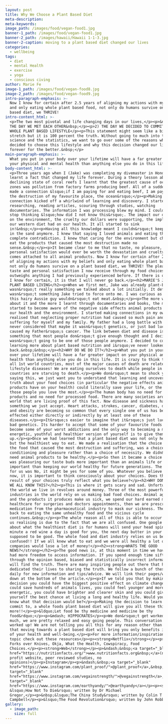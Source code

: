 ```yaml
---
layout: post
title: Why We Choose a Plant Based Diet
meta-description:
meta-keywords:
image_path: /images/food/vegan-food1.jpg
banner-1_path: /images/food/vegan-food1.jpg
banner-2_path: /images/hawaii/Hawaii 1-1-3.jpg
banner-2-caption: moving to a plant based diet changed our lives
categories:
  - wellbeing
tags:
  - diet
  - mental Health
  - exercise
  - yoga
  - conscious civing
author: Marie Fe
image-1_path: /images/food/vegan-food8.jpg
image-2_path: /images/food/vegan-food9.jpg
intro-paragraph-emphasis: >-
  Now I know for certain after 2.5 years of aligning my actions with my beliefs
  and only eating whole plant based food, not only do humans survive on a plant
  based diet, we THRIVE!
intro-content_html: >-
  <p>The two most pivotal and life changing days in our lives,</p><p>&nbsp;1)
  THE DAY WE MET EACH OTHER&nbsp;</p><p>2) THE DAY WE DECIDED TO COMMIT TO A
  WHOLE PLANT BASED LIFESTYLE</p><p>This statement might seem like a bit of a
  stretch but it is 100 percent the truth. Without going to much into the
  science and the statistics, we want to go over some of the reasons why we
  decided to choose this lifestyle and why this decision changed our lives
  forever for the better.&nbsp;</p>
main-paragraph-emphasis: >-
  What you put in your body over your lifetime will have a far greater impact on
  your physical and mental health than anything else you do in this life
body-content_html: >-
  <p>Three years ago when I (Jake) was completing my divemaster in Honduras I
  learnt a fact that changed my life forever. During a theory lesson about the
  declining state of coral reefs I learnt that the greatest cause of ocean dead
  zones was pollution from factory farms producing beef. All of a sudden my mind
  made a connection &lsquo;if I am paying for and eating beef, I am paying for
  the destruction of my favourite place, the ocean&rsquo;</p><p>Making this
  connection kicked off a whirlwind of learning and discovery. I started
  researching, reading articles, scouring through studies, watching
  documentaries. The information I was processing blew my mind. I couldn&rsquo;t
  stop thinking &lsquo;how did I not know this&rsquo;. The impact our diet had
  on the environment, the cruelty our dollars were supporting, the implications
  our western diet had on our health. It all started to sink
  in!&nbsp;</p><p>Having all this knowledge meant I couldn&rsquo;t keep my head
  in the sand anymore. I knew that saying I loved animals and eating them was a
  complete contradiction. I knew that caring for the environment but choosing to
  eat the products that caused the most destruction made no
  sense.&nbsp;</p><p>It became clear to me that no taste, no pleasure, no
  personal satisfaction would ever be worth the devastation and cruelty that
  comes attached to all animal products. Now I know for certain after 2.5 years
  of aligning my actions with my beliefs and only eating whole plant based food,
  not only do humans survive on a plant based diet, we THRIVE! The pleasure,
  taste and personal satisfaction I now receive through my food choices far
  outweighs anything I had previously experienced before. If there is one thing
  I know for certain, it is that I will never go back.</p><h2>MARIE'S JOURNEY TO
  PLANT BASED LIVING</h2><p>When we first met, Jake was already plant-based. It
  wasn&rsquo;t really something we talked about a lot initially. It definitely
  wasn&rsquo;t something Jake tried to force onto me. I was curious as to why
  this hairy Aussie guy wouldn&rsquo;t eat meat.&nbsp;</p><p>The more we talked
  about it and the more I learnt through documentaries and books, the more I
  started to become aware of the negative side effects animal products have on
  our health and the environment. I started making connections in my own life, I
  realised that neglecting proper nutrition had caused so much pain and
  suffering for myself and my family. My father had a long battle with cancer. I
  never considered that maybe it wasn&rsquo;t genetics, or just bad luck that
  caused my Father&rsquo;s cancer. The link between diet and disease is
  something that most people don&rsquo;t give enough thought and I decided I
  wasn&rsquo;t going to be one of those people anymore. I decided to commit to
  learning more about plant based nutrition and i&rsquo;ve never looked
  back.&nbsp;&nbsp;</p><h2>WHY DO WE DO IT?</h2><p>What you put in your body
  over your lifetime will have a far greater impact on your physical and mental
  health than anything else you do in this life. It is crazy to think that in
  all 1st world countries, most of the major causes of death are related to
  lifestyle diseases! We are eating ourselves to death while people in 3rd world
  countries are starving to death.</p><p>We don&rsquo;t mean to shock you by
  saying this, we just want you to understand that learning and uncovering the
  truth about your food choices (in particular the negative effects animal
  products have on your health) could literally save your life, or the lives of
  those people you love the most.</p><p>The human body has no need for animal
  products and no need for processed food. There are many societies around the
  world that are living proof of this fact. Now disease and sickness has become
  something we just accept. Heart attacks, strokes, cancer, diabetes, depression
  and obesity are becoming so common that every single one of us has been
  effected either directly or indirectly by at least one of these
  diseases.</p><p>It&rsquo;s easier to imagine that it&rsquo;s just luck, or its
  bad genetics. Its harder to accept that some of your favourite foods have
  become some of your worst addictions and the only way to becoming a more
  energetic, youthful and healthier version of yourself is to give them
  up.</p><p>Once we had learned that a plant based diet was not only healthy,
  but the healthiest way to eat. We made a realisation that the choice to eat
  the food that caused the most destruction and suffering, was a choice of
  conditioning and pleasure rather than a choice of necessity. We didn&rsquo;t
  need animal products to be healthy.</p><p>So then it became a choice for us,
  was pleasuring our taste buds more important than an animals life or more
  important than keeping our world healthy for future generations. The answer
  for us was No, it might be yes for some of you. Whatever you believe right
  now, it is important to think consciously about your choices. Does the end
  result of your choices truly reflect what you believe?</p><h2>WHY DON&rsquo;T
  WE ALL KNOW THIS?</h2><p>This is where it gets scary and sad. Unfortunately
  the world we live in revolves around money. Three of the most powerful
  industries in the world rely on us making bad food choices. Animal agriculture
  and the products it produces make us sick, we spend our hard earned money on
  healthcare for surgeries and doctors appointments, then we are prescribed
  medication from the pharmaceutical industry to mask our sickness. Then we go
  back to eating the same unhealthy food and the vicious cycle
  continues.&nbsp;</p><p>The whole reason all of this is able to occur without
  us realising is due to the fact that we are all confused. One google search
  about what the healthiest diet is for humans will send your head spinning. One
  minute a red wine a day is good for you, the next day butter in your coffee is
  supposed to be good. The whole food and diet industry relies on us being
  confused!! If we all knew what to eat and we were all healthy a lot of
  companies would lose a lot of money!</p><h2><strong>WHATS THE GOOD
  NEWS?</strong></h2><p>The good news is, at this moment in time we have never
  had more freedom to access information. If you spend enough time sifting
  through the opinion based, biased and statistically incorrect information, you
  will find the truth. There are many inspiring people out there that have
  dedicated their lives to sharing the truth. We follow a bunch of these people
  daily for new information and tips/advice. We will link their pages/websites
  down at the bottom of the article.</p><p>If we told you that by making one
  decision you could have the biggest positive effect on climate change, you
  could save hundreds of animals lives, you could feel younger and more
  energetic, you could have brighter and clearer skin and you could give
  yourself the best chance at living a long and healthy life. Would you want to
  know what that decision would be?</p><p>Making the decision to learn about and
  commit to, a whole foods plant based diet will give you all these things and
  more!!</p><p>&ldquo;Let food be thy medicine and medicine be thy
  food&rdquo;</p><p>&mdash; HIPPOCRATES</p><p>We don&rsquo;t get worked up about
  much, we are pretty relaxed and easy going people. This conversation gets us
  worked up! We are not telling you all this for any reason other than we know
  that moving towards a plant based diet will bring you only benefits in terms
  of your health and well-being.</p><p>For more information/inspiration on this
  topic check out these resources</p><p><strong>Netflix</strong></p><p>&ndash;
  Forks over Knives, Okja, What the Health, Cowspiracy, Food
  Choices.</p><p><strong>Web</strong></p><p>&ndash;&nbsp;<a target="_blank"
  href="https://nutritionfacts.org/">www.nutritionfacts.org&nbsp;</a>(non for
  profit website, peer reviewed studies, no
  opinions)</p><p>Instagram</p><p>&ndash;&nbsp;<a target="_blank"
  href="https://www.instagram.com/plant_proof/">@plant_proof</a>,&nbsp;<a
  target="_blank"
  href="https://www.instagram.com/vegainstrength/">@vegainstrength</a>,&nbsp;<a
  target="_blank"
  href="https://www.instagram.com/earthyandy/">@earthyandy</a></p><p><strong>Books</strong></p><p>&ndash;
  &lsquo;How Not To Die&rsquo; written by Dr Michael
  Gregor,</p><p>&nbsp;&lsquo;The China Study&rsquo; written by Colin T
  Campbell</p><p>&lsquo;The Food Revolution&rsquo; written by John Robbins</p>
gallery:
  - image_path:
    size: full
---
```


